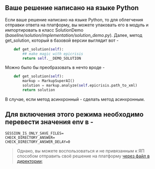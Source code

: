 ## Ваше решение написано на языке Python
Если ваше решение написано на языке Python, то для облегчения отправки ответа на платформу, вы можете упаковать его в модуль и импортировать в класс SolutionDemo (_baseline/solution/implementation/solution_demo.py_).
Далее, метод get_solution, который в базовой версии выглядит вот  - 
```python
    def get_solution(self):
        ## make magic with epicrisis
        return self.__DEMO_SOLUTION
```
Можно было бы преобразовать в нечто вроде - 
```python
    def get_solution(self):
        markup = MarkupSuperAI()
        solution = markup.analyze(self.epicrisis.path_to_xml)
        return solution
```
В случае, если метод асинхронный - сделать метод асинхронным.

## Для включения этого режима необходимо перевести значения env в -
```dotenv
SESSION_IS_ONLY_SAVE_FILES=
CHECK_DIRECTORY_ANSWER=
CHECK_DIRECTORY_ANSWER_DELAY=0
```


> Однако, вы можете воспользоваться и не привязанным к ЯП способом отправить своё решение на платформу [через файл в директории](/docs/to-directory.md);